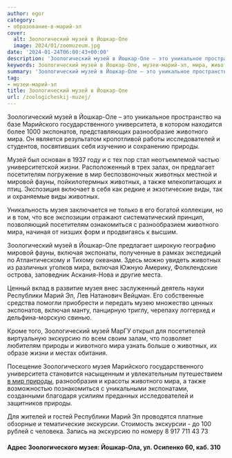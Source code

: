 ```yaml
---
author: egor
category:
- образование-в-марий-эл
cover:
  alt: Зоологический музей в Йошкар-Оле
  image: 2024/01/zoomuzeum.jpg
date: '2024-01-24T06:00:43+00:00'
description: 'Зоологический музей в Йошкар-Оле – это уникальное пространство на базе Марийского государственного университета, в котором находится более 1000...'
keywords: Зоологический музей в Йошкар-Оле, музеи-марий-эл, мира, животных, музей, животного, природы, музея, зоологический, йошкар, включая, оле, марийского, государственного, университета, экспонатов, исследователей
summary: 'Зоологический музей в Йошкар-Оле – это уникальное пространство на базе Марийского государственного университета, в котором находится более 1000...'
tag:
- музеи-марий-эл
title: Зоологический музей в Йошкар-Оле
url: /zoologicheskij-muzej/
---
```


Зоологический музей в Йошкар-Оле – это уникальное пространство на базе Марийского государственного университета, в котором находится более 1000 экспонатов, представляющих разнообразие животного мира. Он является результатом кропотливой работы исследователей и студентов, посвятивших себя изучению и сохранению природы.

Музей был основан в 1937 году и с тех пор стал неотъемлемой частью университетской жизни. Расположенный в трех залах, он предлагает посетителям погружение в мир беспозвоночных животных местной и мировой фауны, пойкилотермных животных, а также млекопитающих и птиц. Экспозиция включает в себя как редкие и экзотические виды, так и охраняемые виды животных.

Уникальность музея заключается не только в его богатой коллекции, но и в том, что все экспозиции отражают систематический принцип, позволяющий посетителям ознакомиться с разнообразием животного мира, начиная от низших форм и продвигаясь к высшим.

Зоологический музей в Йошкар-Оле предлагает широкую географию мировой фауны, включая экспонаты, полученные в рамках экспедиций по Атлантическому и Тихому океанам. Здесь можно увидеть животных из различных уголков мира, включая Южную Америку, Фолклендские острова, заповедник Аскания-Нова и другие места.

Ценный вклад в развитие музея внес заслуженный деятель науки Республики Марий Эл, Лев Натанович Вейцман. Его собственные средства помогли приобрести и передать музею множество ценных экспонатов, включая манту, панцирную триглу, черепаху логгерхед и дельфина-морскую свинью.

Кроме того, Зоологический музей МарГУ открыл для посетителей виртуальную экскурсию по всем своим залам, что позволяет любителям природы и животного мира узнать больше о животных, их образе жизни и местах обитания.

Посещение Зоологического музея Марийского государственного университета становится насыщенным и увлекательным путешествием [в мир природы](/perlamutr_marijskih_lesov/), разнообразия и красоты животного мира, а также возможностью познакомиться с уникальными экспонатами, созданными благодаря усилиям преданных исследователей и защитников природы.

Для жителей и гостей Республики Марий Эл проводятся платные обзорные и тематические экскурсии. Стоимость экскурсии \- до 100 рублей с человека. Запись на экскурсию по номеру 8 917 711 43 73

#### Адрес Зоологического музея: Йошкар-Ола, ул. Осипенко 60, каб. 310